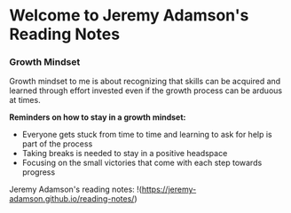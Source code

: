 # Welcome to Jeremy Adamson's Reading Notes

### Growth Mindset

Growth mindset to me is about recognizing that skills can be acquired and learned through effort invested even if the growth process can be arduous at times.

**Reminders on how to stay in a growth mindset:**

- Everyone gets stuck from time to time and learning to ask for help is part of the process
- Taking breaks is needed to stay in a positive headspace
- Focusing on the small victories that come with each step towards progress

Jeremy Adamson's reading notes: !(https://jeremy-adamson.github.io/reading-notes/)
